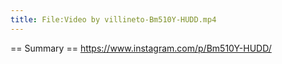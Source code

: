 ```yaml
---
title: File:Video by villineto-Bm510Y-HUDD.mp4
---
```


== Summary ==
https://www.instagram.com/p/Bm510Y-HUDD/
